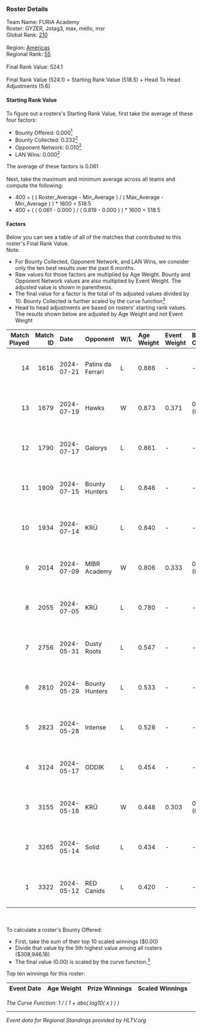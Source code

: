 ### Roster Details<br />
Team Name: FURIA Academy<br />
Roster: GYZER, Jotag3, max, mello, msr<br />
Global Rank: [210](../../standings_global_2024_09_06.md)<br />
<br />
Region: [Americas]( ../../standings_americas_2024_09_06.md)<br />
Regional Rank: [55]( ../../standings_americas_2024_09_06.md)<br />
<br />
Final Rank Value:  524.1<br />
<br />
Final Rank Value (524.1) = Starting Rank Value (518.5) + Head To Head Adjustments (5.6)<br />

#### Starting Rank Value<br />
To figure out a rosters's Starting Rank Value, first take the average of these four factors:<br />
- Bounty Offered: 0.000[<sup>1</sup>](#table2)
- Bounty Collected: 0.232[<sup>2</sup>](#table1)
- Opponent Network: 0.010[<sup>2</sup>](#table1)
- LAN Wins: 0.000[<sup>2</sup>](#table1)

The average of these factors is 0.061<br />
<br />
Next, take the maximum and minimum average across all teams and compute the following:<br />
- 400 + ( ( Roster_Average - Min_Average ) / ( Max_Average - Min_Average ) ) * 1600 = 518.5
- 400 + ( ( 0.061 - 0.000 ) / ( 0.819 - 0.000 ) ) * 1600 = 518.5


#### Factors<br />
Below you can see a table of all of the matches that contributed to this roster's Final Rank Value.<br />
Note:<br />

- For Bounty Collected, Opponent Network, and LAN Wins, we consider only the ten best results over the past 6 months.
- Raw values for those factors are multiplied by Age Weight. Bounty and Opponent Network values are also multiplied by Event Weight. The adjusted value is shown in parenthesis.
- The final value for a factor is the total of its adjusted values divided by 10. Bounty Collected is further scaled by the curve function[<sup>3</sup>](#curveFunction)
- Head to head adjustments are based on rosters' starting rank values. The results shown below are adjusted by Age Weight and not Event Weight
<span id="table1"></span><br />


| Match Played | Match ID | Date       | Opponent          | W/L | Age Weight | Event Weight | Bounty Collected | Opponent Network | LAN Wins  | H2H Adj. | Roster                                   |
| -: | -: | :- | :- | :- | :- | :- | :- | :- | :- | -: | :- |
|           14 |     1616 | 2024-07-21 | Patins da Ferrari | L   | 0.886      | -            | -                | -                | -         |    -6.45 | GYZER, Jotag3, max, mello, msr           |
|           13 |     1679 | 2024-07-19 | Hawks             | W   | 0.873      | 0.371        | 0.008 (0.003)    | 0.038 (0.012)    | 0 (0.000) |    18.88 | GYZER, Jotag3, max, mello, msr           |
|           12 |     1790 | 2024-07-17 | Galorys           | L   | 0.861      | -            | -                | -                | -         |    -4.81 | Bruninho, GYZER, Jotag3, max, mello      |
|           11 |     1909 | 2024-07-15 | Bounty Hunters    | L   | 0.846      | -            | -                | -                | -         |    -2.61 | GYZER, Jotag3, max, mello, souz4h        |
|           10 |     1934 | 2024-07-14 | KRÜ               | L   | 0.840      | -            | -                | -                | -         |    -3.51 | GYZER, Jotag3, max, mello, souz4h        |
|            9 |     2014 | 2024-07-09 | MIBR Academy      | W   | 0.806      | 0.333        | 0.000 (0.000)    | 0.000 (0.000)    | 0 (0.000) |     8.47 | GYZER, Jotag3, max, mello, souz4h        |
|            8 |     2055 | 2024-07-05 | KRÜ               | L   | 0.780      | -            | -                | -                | -         |    -3.35 | GYZER, Jotag3, max, mello, souz4h        |
|            7 |     2756 | 2024-05-31 | Dusty Roots       | L   | 0.547      | -            | -                | -                | -         |    -3.16 | Bruninho, cerolzin, GYZER, Jotag3, mello |
|            6 |     2810 | 2024-05-29 | Bounty Hunters    | L   | 0.533      | -            | -                | -                | -         |    -2.47 | Bruninho, cerolzin, GYZER, Jotag3, mello |
|            5 |     2823 | 2024-05-28 | Intense           | L   | 0.528      | -            | -                | -                | -         |    -4.40 | Bruninho, cerolzin, GYZER, Jotag3, mello |
|            4 |     3124 | 2024-05-17 | ODDIK             | L   | 0.454      | -            | -                | -                | -         |    -0.67 | Bruninho, cerolzin, GYZER, Jotag3, mello |
|            3 |     3155 | 2024-05-16 | KRÜ               | W   | 0.448      | 0.303        | 0.018 (0.002)    | 0.647 (0.088)    | 0 (0.000) |    12.42 | Bruninho, cerolzin, GYZER, Jotag3, mello |
|            2 |     3265 | 2024-05-14 | Solid             | L   | 0.434      | -            | -                | -                | -         |    -1.90 | Bruninho, cerolzin, GYZER, Jotag3, mello |
|            1 |     3322 | 2024-05-12 | RED Canids        | L   | 0.420      | -            | -                | -                | -         |    -0.81 | Bruninho, cerolzin, GYZER, Jotag3, mello |

<br />
<span id="table2"></span><br />
To calculate a roster's Bounty Offered:<br />

- First, take the sum of their top 10 scaled winnings ($0.00)
- Divide that value by the 5th highest value among all rosters ($308,946.16)
- The final value (0.00) is scaled by the curve function.[<sup>3</sup>](#curveFunction)

Top ten winnings for this roster:<br />

| Event Date | Age Weight | Prize Winnings | Scaled Winnings |
| :- | -: | :- | :- |


<span id="curveFunction"></span>_The Curve Function: 1 / ( 1 + abs( log10( x ) ) )_<br />

---
_Event data for Regional Standings provided by HLTV.org_<br />
